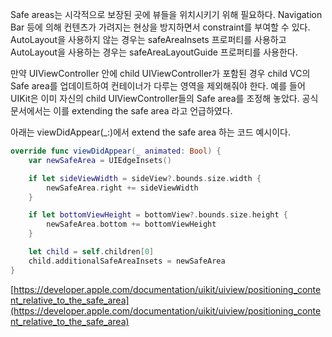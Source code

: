 Safe areas는 시각적으로 보장된 곳에 뷰들을 위치시키기 위해 필요하다. Navigation Bar 등에 의해 컨텐츠가 가려지는 현상을 방지하면서 constraint를 부여할 수 있다. AutoLayout을 사용하지 않는 경우는 safeAreaInsets 프로퍼티를 사용하고 AutoLayout을 사용하는 경우는 safeAreaLayoutGuide 프로퍼티를 사용한다.

만약 UIViewController 안에 child UIViewController가 포함된 경우 child VC의 Safe area를 업데이트하여 컨테이너가 다루는 영역을 제외해줘야 한다. 예를 들어 UIKit은 이미 자신의 child UIViewController들의 Safe area를 조정해 놓았다. 공식문서에서는 이를 extending the safe area 라고 언급하였다.

아래는 viewDidAppear(_:)에서 extend the safe area 하는 코드 예시이다.

```swift
override func viewDidAppear(_ animated: Bool) {
    var newSafeArea = UIEdgeInsets()

    if let sideViewWidth = sideView?.bounds.size.width {
        newSafeArea.right += sideViewWidth
    }

    if let bottomViewHeight = bottomView?.bounds.size.height {
        newSafeArea.bottom += bottomViewHeight
    }

    let child = self.children[0]
    child.additionalSafeAreaInsets = newSafeArea
}
```

[https://developer.apple.com/documentation/uikit/uiview/positioning_content_relative_to_the_safe_area](https://developer.apple.com/documentation/uikit/uiview/positioning_content_relative_to_the_safe_area)
